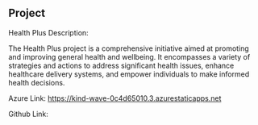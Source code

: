 Project
----------------------------------
Health Plus Description:

The Health Plus project is a comprehensive initiative aimed at promoting and improving general health and wellbeing. It encompasses a variety of strategies and actions to address significant health issues, enhance healthcare delivery systems, and empower individuals to make informed health decisions.

Azure Link: https://kind-wave-0c4d65010.3.azurestaticapps.net

Github Link: 
